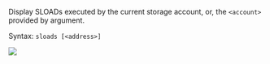 Display SLOADs executed by the current storage account, or, the `<account>` provided by argument.

Syntax: `sloads [<address>]`

![](../../imgs/sloads.png)